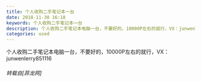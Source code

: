 ```yaml
---
title: 个人收购二手笔记本一台
date: 2018-11-30 16:18
keywords: 个人收购二手笔记本一台
description: 个人收购二手笔记本电脑一台，不要好的，10000P左右的就行，VX：junwenlerry851116
categories: used
---
```

<td class="t_f" id="postmessage_2383314">

个人收购二手笔记本电脑一台，不要好的，10000P左右的就行，VX：junwenlerry851116</td>
###### 转载自[菲龙网]